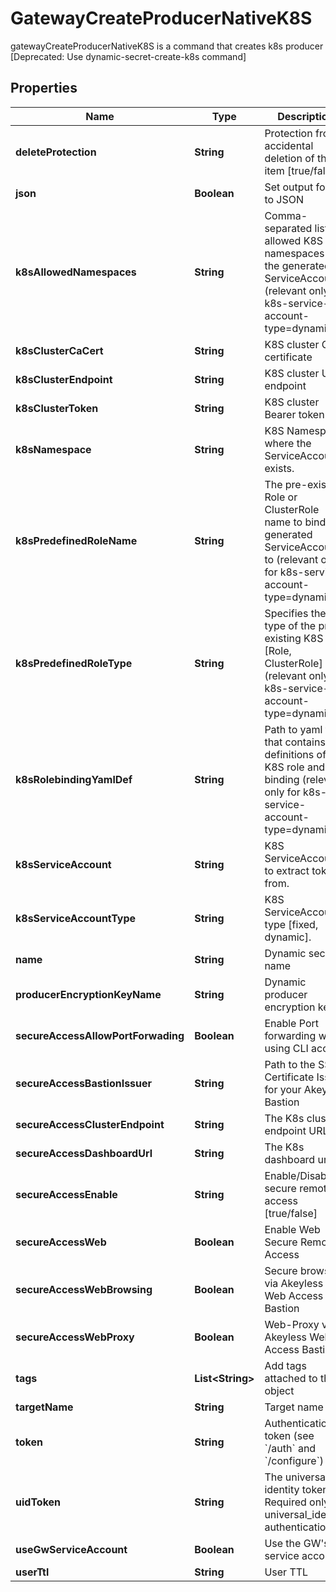 

# GatewayCreateProducerNativeK8S

gatewayCreateProducerNativeK8S is a command that creates k8s producer [Deprecated: Use dynamic-secret-create-k8s command]

## Properties

Name | Type | Description | Notes
------------ | ------------- | ------------- | -------------
**deleteProtection** | **String** | Protection from accidental deletion of this item [true/false] |  [optional]
**json** | **Boolean** | Set output format to JSON |  [optional]
**k8sAllowedNamespaces** | **String** | Comma-separated list of allowed K8S namespaces for the generated ServiceAccount (relevant only for k8s-service-account-type&#x3D;dynamic) |  [optional]
**k8sClusterCaCert** | **String** | K8S cluster CA certificate |  [optional]
**k8sClusterEndpoint** | **String** | K8S cluster URL endpoint |  [optional]
**k8sClusterToken** | **String** | K8S cluster Bearer token |  [optional]
**k8sNamespace** | **String** | K8S Namespace where the ServiceAccount exists. |  [optional]
**k8sPredefinedRoleName** | **String** | The pre-existing Role or ClusterRole name to bind the generated ServiceAccount to (relevant only for k8s-service-account-type&#x3D;dynamic) |  [optional]
**k8sPredefinedRoleType** | **String** | Specifies the type of the pre-existing K8S role [Role, ClusterRole] (relevant only for k8s-service-account-type&#x3D;dynamic) |  [optional]
**k8sRolebindingYamlDef** | **String** | Path to yaml file that contains definitions of K8S role and role binding (relevant only for k8s-service-account-type&#x3D;dynamic) |  [optional]
**k8sServiceAccount** | **String** | K8S ServiceAccount to extract token from. |  [optional]
**k8sServiceAccountType** | **String** | K8S ServiceAccount type [fixed, dynamic]. |  [optional]
**name** | **String** | Dynamic secret name | 
**producerEncryptionKeyName** | **String** | Dynamic producer encryption key |  [optional]
**secureAccessAllowPortForwading** | **Boolean** | Enable Port forwarding while using CLI access |  [optional]
**secureAccessBastionIssuer** | **String** | Path to the SSH Certificate Issuer for your Akeyless Bastion |  [optional]
**secureAccessClusterEndpoint** | **String** | The K8s cluster endpoint URL |  [optional]
**secureAccessDashboardUrl** | **String** | The K8s dashboard url |  [optional]
**secureAccessEnable** | **String** | Enable/Disable secure remote access [true/false] |  [optional]
**secureAccessWeb** | **Boolean** | Enable Web Secure Remote Access |  [optional]
**secureAccessWebBrowsing** | **Boolean** | Secure browser via Akeyless Web Access Bastion |  [optional]
**secureAccessWebProxy** | **Boolean** | Web-Proxy via Akeyless Web Access Bastion |  [optional]
**tags** | **List&lt;String&gt;** | Add tags attached to this object |  [optional]
**targetName** | **String** | Target name |  [optional]
**token** | **String** | Authentication token (see &#x60;/auth&#x60; and &#x60;/configure&#x60;) |  [optional]
**uidToken** | **String** | The universal identity token, Required only for universal_identity authentication |  [optional]
**useGwServiceAccount** | **Boolean** | Use the GW&#39;s service account |  [optional]
**userTtl** | **String** | User TTL |  [optional]



